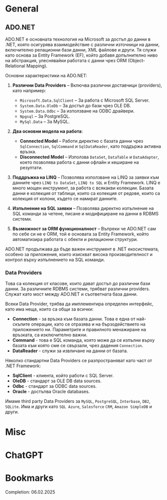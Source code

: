 # General
## ADO.NET
ADO.NET е основната технология на Microsoft за достъп до данни в .NET, която осигурява взаимодействие с различни източници на данни, включително релационни бази данни, XML файлове и други. Тя служи като основа за Entity Framework (EF), който добавя допълнително ниво на абстракция, улеснявайки работата с данни чрез ORM (Object-Relational Mapping).

Основни характеристики на ADO.NET:

1. **Различни Data Providers** – Включва различни доставчици (providers), като например:
    
    - `Microsoft.Data.SqlClient` – За работа с Microsoft SQL Server.
    - `System.Data.OleDb` – За достъп до бази чрез OLE DB.
    - `System.Data.Odbc` – За използване на ODBC драйвери.
    - `Npgsql` – За PostgreSQL.
    - `MySql.Data` – За MySQL.
2. **Два основни модела на работа**:
    
    - **Connected Model** – Работи директно с базата данни чрез `SqlConnection`, `SqlCommand` и `SqlDataReader`, като поддържа активна връзка.
    - **Disconnected Model** – Използва `DataSet`, `DataTable` и `DataAdapter`, което позволява работа с данни офлайн и кеширане на резултати.
3. **Поддръжка на LINQ** – Позволява използване на LINQ за заявки към данните чрез `LINQ to DataSet`, `LINQ to SQL` и Entity Framework. LINQ е много мощен инструмент, за работа с всякакви колекции. Базата данни е колекция от таблици, които са колекция от редове, които са колекция от колони, където се намират данните.
    
4. **Изпълнение на SQL заявки** – Позволява директно изпълнение на SQL команди за четене, писане и модифициране на данни в RDBMS системи.
    
5. **Възможност за ORM функционалност** – Въпреки че ADO.NET сам по себе си не е ORM, той е основата за Entity Framework, който автоматизира работата с обекти и релационни структури.

ADO.NET продължава да бъде важен инструмент в .NET екосистемата, особено за приложения, които изискват висока производителност и контрол върху изпълнението на SQL команди.
### Data Providers
Това са колекция от класове, които дават достъп до различни бази данни. За различните RDBMS системи, трябват различни providers. Служат като мост между ADO.NET и съответната база данни.

Всеки Data Provider, трябва да имплементира определен интерфейс, като има неща, които са общи за всички:
- **Connection** - за връзка към базата данни. Това е една от най-скъпите операции, като се отразява и на бързодействието на приложението ни. Параметрите и правилното менажиране на връзката, са изключително важни.
- **Command** - това е SQL команда, която може да се изпълни върху базата към която сме се свързали, чрез дадения `Connection`.
- **DataReader**  - служи за извличане на данни от базата.

Няколко стандартни Data Providers се разпространяват като част от .NET Framework:
- **SqlClient**  - клиента, който работи с SQL Server.
- **OleDB**  - стандарт за OLE DB data sources.
- **Odbc** - стандарт за ODBC data sources.
- **Oracle** - достъпва Oracle databases.

Имаме third party Data Providers за `MySQL`, `PostgreSQL`, `Interbase`, `DB2`, `SQLite`. Има и други като `SQL Azure`, `Salesforce` `CRM`, `Amazon SimpleDB` и други.
# Misc
# ChatGPT
# Bookmarks
Completion: 06.02.2025